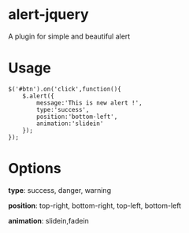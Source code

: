 # alert-jquery

A plugin for simple and beautiful alert

# Usage

```
$('#btn').on('click',function(){
    $.alert({
        message:'This is new alert !',
        type:'success',
        position:'bottom-left',
        animation:'slidein'
    });
});
```

# Options
**type**: success, danger, warning

**position**: top-right, bottom-right, top-left, bottom-left

**animation**: slidein,fadein
